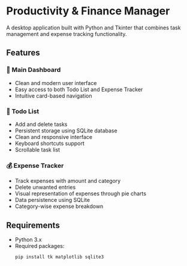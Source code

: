 # Productivity & Finance Manager

A desktop application built with Python and Tkinter that combines task management and expense tracking functionality.

## Features

### 🚀 Main Dashboard
- Clean and modern user interface
- Easy access to both Todo List and Expense Tracker
- Intuitive card-based navigation

### 📝 Todo List
- Add and delete tasks
- Persistent storage using SQLite database
- Clean and responsive interface
- Keyboard shortcuts support
- Scrollable task list

### 💰 Expense Tracker
- Track expenses with amount and category
- Delete unwanted entries
- Visual representation of expenses through pie charts
- Data persistence using SQLite
- Category-wise expense breakdown

## Requirements

- Python 3.x
- Required packages:
  ```bash
  pip install tk matplotlib sqlite3
